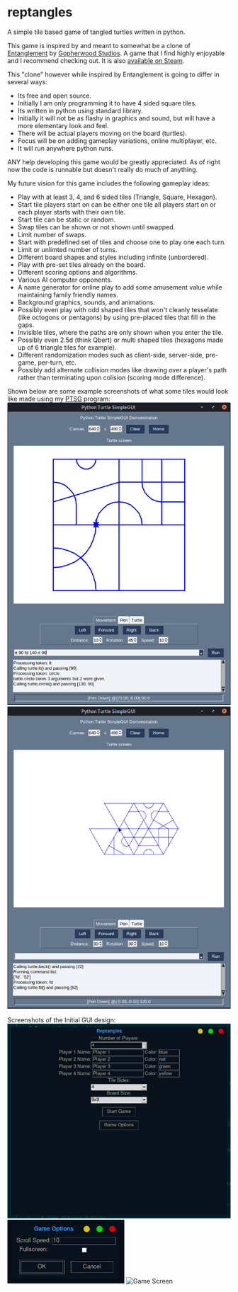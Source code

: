 # reptangles
A simple tile based game of tangled turtles written in python.

This game is inspired by and meant to somewhat be a clone of [Entanglement](https://entanglement.gopherwoodstudios.com/) by [Gopherwood Studios](https://www.gopherwoodstudios.com/). A game that I find highly enjoyable and I recommend checking out. It is also [available on Steam](https://steamcommunity.com/app/719140).

This "clone" however while inspired by Entanglement is going to differ in several ways: 

* Its free and open source.
* Initially I am only programming it to have 4 sided square tiles.
* Its written in python using standard library.
* Initially it will not be as flashy in graphics and sound, but will have a more elementary look and feel.
* There will be actual players moving on the board (turtles).
* Focus will be on adding gameplay variations, online multiplayer, etc.
* It will run anywhere python runs.
  
ANY help developing this game would be greatly appreciated. As of right now the code is runnable but doesn't really do much of anything.

My future vision for this game includes the following gameplay ideas:

* Play with at least 3, 4, and 6 sided tiles (Triangle, Square, Hexagon).
* Start tile players start on can be either one tile all players start on or each player starts with their own tile.
* Start tile can be static or random.
* Swap tiles can be shown or not shown until swapped.
* Limit number of swaps.
* Start with predefined set of tiles and choose one to play one each turn.
* Limit or unlimted number of turns.
* Different board shapes and styles including infinite (unbordered).
* Play with pre-set tiles already on the board.
* Different scoring options and algorithms.
* Various AI computer opponents.
* A name generator for online play to add some amusement value while maintaining family friendly names.
* Background graphics, sounds, and animations.
* Possibly even play with odd shaped tiles that won't cleanly tesselate (like octogons or pentagons) by using pre-placed tiles that fill in the gaps.
* Invisible tiles, where the paths are only shown when you enter the tile.
* Possibly even 2.5d (think Qbert) or multi shaped tiles (hexagons made up of 6 triangle tiles for example).
* Different randomization modes such as client-side, server-side, pre-game, per-turn, etc.
* Possibly add alternate collision modes like drawing over a player's path rather than terminating upon colision (scoring mode difference).

Shown below are some example screenshots of what some tiles would look like made using my [PTSG](https://github.com/enveezee/ptsg) program:
![Square Tiles](SquareTiles.png?raw=true "Square Tiles")
![Triangle Tiles](TriangleTiles.png?raw=true "Triangle Tiles")

Screenshots of the Initial GUI design:
![Main Menu](MainWindow.png?raw=true "Main Menu")
![Game Options](GameOptions.png?raw=true "Game Options")
![Game Screen](GameWidow.png?raw=true "Game Screen")